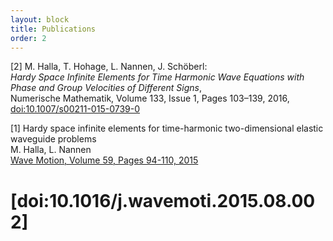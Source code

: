 ```yaml
---
layout: block
title: Publications
order: 2
---
```


[2] M. Halla, T. Hohage, L. Nannen, J. Schöberl:  
   _Hardy Space Infinite Elements for Time Harmonic Wave Equations with Phase and Group Velocities of Different Signs_,  
    Numerische Mathematik, Volume 133, Issue 1, Pages 103–139, 2016, [doi:10.1007/s00211-015-0739-0](https://doi.org/10.1007/s00211-015-0739-0)

[1] Hardy space infinite elements for time-harmonic two-dimensional elastic waveguide problems  
       M. Halla, L. Nannen   
       [Wave Motion, Volume 59, Pages 94-110, 2015](https://doi.org/10.1016/j.wavemoti.2015.08.002)
# [doi:10.1016/j.wavemoti.2015.08.002]
